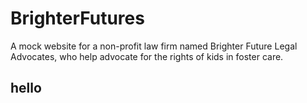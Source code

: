 # BrighterFutures
A mock website for a non-profit law firm named Brighter Future Legal Advocates, who help advocate for the rights of kids in foster care. 

## hello 
